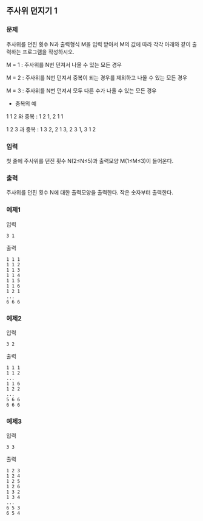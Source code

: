 ## 주사위 던지기 1

### 문제

주사위를 던진 횟수 N과 출력형식 M을 입력 받아서 M의 값에 따라 각각 아래와 같이 출력하는 프로그램을 작성하시오.

M = 1 : 주사위를 N번 던져서 나올 수 있는 모든 경우

M = 2 : 주사위를 N번 던져서 중복이 되는 경우를 제외하고 나올 수 있는 모든 경우

M = 3 : 주사위를 N번 던져서 모두 다른 수가 나올 수 있는 모든 경우


* 중복의 예

1 1 2 와 중복 : 1 2 1, 2 1 1

1 2 3 과 중복 : 1 3 2, 2 1 3, 2 3 1, 3 1 2​

### 입력
첫 줄에 주사위를 던진 횟수 N(2≤N≤5)과 출력모양 M(1≤M≤3)이 들어온다.

### 출력
주사위를 던진 횟수 N에 대한 출력모양을 출력한다. 작은 숫자부터 출력한다.


### 예제1
입력
```
3 1
```

출력
```
1 1 1
1 1 2
1 1 3
1 1 4
1 1 5
1 1 6
1 2 1
...
6 6 6
```

### 예제2
입력
```
3 2
```

출력
```
1 1 1
1 1 2
...
1 1 6
1 2 2
...
5 6 6
6 6 6
```

### 예제3
입력
```
3 3
```

출력
```
1 2 3
1 2 4
1 2 5
1 2 6
1 3 2
1 3 4
...
6 5 3
6 5 4
```